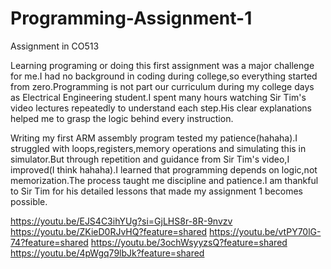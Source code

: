 # Programming-Assignment-1
Assignment in CO513

  Learning programing or doing this first assignment was a major challenge for me.I had no background in coding during college,so everything started from zero.Programming is not part our curriculum during my college days as Electrical Engineering student.I spent many hours watching Sir Tim's video lectures repeatedly to understand each step.His clear explanations helped me to grasp the logic behind every instruction.
  
  Writing my first ARM assembly program tested my patience(hahaha).I struggled with loops,registers,memory operations and simulating this in simulator.But through repetition and guidance from Sir Tim's video,I improved(I think hahaha).I learned that programming depends on logic,not memorization.The process taught me discipline and patience.I am thankful to Sir Tim for his detailed lessons that made my assignment 1 becomes possible.

https://youtu.be/EJS4C3ihYUg?si=GjLHS8r-8R-9nvzv
https://youtu.be/ZKieD0RJvHQ?feature=shared
https://youtu.be/vtPY70lG-74?feature=shared
https://youtu.be/3ochWsyyzsQ?feature=shared
https://youtu.be/4pWgq79lbJk?feature=shared
